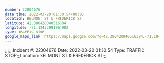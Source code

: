 ```yaml
---
number: 22004676
date_time: 2022-03-20T01:30:54+00:00
location: BELMONT ST & FREDERICK ST
latitude: 42.380420040516384
longitude: -71.18433991967902
type: TRAFFIC STOP
google_maps_link: https://maps.google.com/?q=42.380420040516384,-71.18433991967902
---
```


;;;;;;Incident #: 22004676  Date: 2022-03-20 01:30:54   Type: TRAFFIC STOP;;;Location: BELMONT ST & FREDERICK ST;;;
